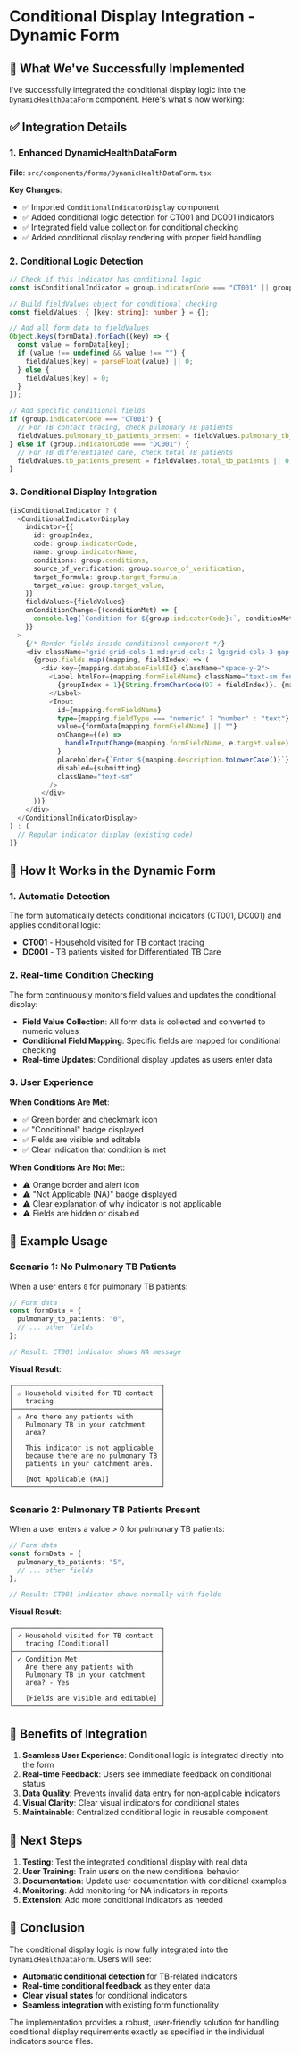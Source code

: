# Conditional Display Integration - Dynamic Form

## 🎯 **What We've Successfully Implemented**

I've successfully integrated the conditional display logic into the `DynamicHealthDataForm` component. Here's what's now working:

## ✅ **Integration Details**

### **1. Enhanced DynamicHealthDataForm**

**File**: `src/components/forms/DynamicHealthDataForm.tsx`

**Key Changes**:
- ✅ Imported `ConditionalIndicatorDisplay` component
- ✅ Added conditional logic detection for CT001 and DC001 indicators
- ✅ Integrated field value collection for conditional checking
- ✅ Added conditional display rendering with proper field handling

### **2. Conditional Logic Detection**

```typescript
// Check if this indicator has conditional logic
const isConditionalIndicator = group.indicatorCode === "CT001" || group.indicatorCode === "DC001";

// Build fieldValues object for conditional checking
const fieldValues: { [key: string]: number } = {};

// Add all form data to fieldValues
Object.keys(formData).forEach((key) => {
  const value = formData[key];
  if (value !== undefined && value !== "") {
    fieldValues[key] = parseFloat(value) || 0;
  } else {
    fieldValues[key] = 0;
  }
});

// Add specific conditional fields
if (group.indicatorCode === "CT001") {
  // For TB contact tracing, check pulmonary TB patients
  fieldValues.pulmonary_tb_patients_present = fieldValues.pulmonary_tb_patients || 0;
} else if (group.indicatorCode === "DC001") {
  // For TB differentiated care, check total TB patients
  fieldValues.tb_patients_present = fieldValues.total_tb_patients || 0;
}
```

### **3. Conditional Display Integration**

```typescript
{isConditionalIndicator ? (
  <ConditionalIndicatorDisplay
    indicator={{
      id: groupIndex,
      code: group.indicatorCode,
      name: group.indicatorName,
      conditions: group.conditions,
      source_of_verification: group.source_of_verification,
      target_formula: group.target_formula,
      target_value: group.target_value,
    }}
    fieldValues={fieldValues}
    onConditionChange={(conditionMet) => {
      console.log(`Condition for ${group.indicatorCode}:`, conditionMet);
    }}
  >
    {/* Render fields inside conditional component */}
    <div className="grid grid-cols-1 md:grid-cols-2 lg:grid-cols-3 gap-4 pl-4 mt-4">
      {group.fields.map((mapping, fieldIndex) => (
        <div key={mapping.databaseFieldId} className="space-y-2">
          <Label htmlFor={mapping.formFieldName} className="text-sm font-medium">
            {groupIndex + 1}{String.fromCharCode(97 + fieldIndex)}. {mapping.description}
          </Label>
          <Input
            id={mapping.formFieldName}
            type={mapping.fieldType === "numeric" ? "number" : "text"}
            value={formData[mapping.formFieldName] || ""}
            onChange={(e) =>
              handleInputChange(mapping.formFieldName, e.target.value)
            }
            placeholder={`Enter ${mapping.description.toLowerCase()}`}
            disabled={submitting}
            className="text-sm"
          />
        </div>
      ))}
    </div>
  </ConditionalIndicatorDisplay>
) : (
  // Regular indicator display (existing code)
)}
```

## 🎯 **How It Works in the Dynamic Form**

### **1. Automatic Detection**

The form automatically detects conditional indicators (CT001, DC001) and applies conditional logic:

- **CT001** - Household visited for TB contact tracing
- **DC001** - TB patients visited for Differentiated TB Care

### **2. Real-time Condition Checking**

The form continuously monitors field values and updates the conditional display:

- **Field Value Collection**: All form data is collected and converted to numeric values
- **Conditional Field Mapping**: Specific fields are mapped for conditional checking
- **Real-time Updates**: Conditional display updates as users enter data

### **3. User Experience**

**When Conditions Are Met**:
- ✅ Green border and checkmark icon
- ✅ "Conditional" badge displayed
- ✅ Fields are visible and editable
- ✅ Clear indication that condition is met

**When Conditions Are Not Met**:
- ⚠️ Orange border and alert icon
- ⚠️ "Not Applicable (NA)" badge displayed
- ⚠️ Clear explanation of why indicator is not applicable
- ⚠️ Fields are hidden or disabled

## 🚀 **Example Usage**

### **Scenario 1: No Pulmonary TB Patients**

When a user enters `0` for pulmonary TB patients:

```typescript
// Form data
const formData = {
  pulmonary_tb_patients: "0",
  // ... other fields
};

// Result: CT001 indicator shows NA message
```

**Visual Result**:
```
┌─────────────────────────────────────┐
│ ⚠ Household visited for TB contact  │
│   tracing                           │
├─────────────────────────────────────┤
│ ⚠ Are there any patients with       │
│   Pulmonary TB in your catchment    │
│   area?                             │
│                                     │
│   This indicator is not applicable  │
│   because there are no pulmonary TB │
│   patients in your catchment area.  │
│                                     │
│   [Not Applicable (NA)]             │
└─────────────────────────────────────┘
```

### **Scenario 2: Pulmonary TB Patients Present**

When a user enters a value > 0 for pulmonary TB patients:

```typescript
// Form data
const formData = {
  pulmonary_tb_patients: "5",
  // ... other fields
};

// Result: CT001 indicator shows normally with fields
```

**Visual Result**:
```
┌─────────────────────────────────────┐
│ ✓ Household visited for TB contact  │
│   tracing [Conditional]             │
├─────────────────────────────────────┤
│ ✓ Condition Met                     │
│   Are there any patients with       │
│   Pulmonary TB in your catchment    │
│   area? - Yes                       │
│                                     │
│   [Fields are visible and editable] │
└─────────────────────────────────────┘
```

## 🎯 **Benefits of Integration**

1. **Seamless User Experience**: Conditional logic is integrated directly into the form
2. **Real-time Feedback**: Users see immediate feedback on conditional status
3. **Data Quality**: Prevents invalid data entry for non-applicable indicators
4. **Visual Clarity**: Clear visual indicators for conditional states
5. **Maintainable**: Centralized conditional logic in reusable component

## 📝 **Next Steps**

1. **Testing**: Test the integrated conditional display with real data
2. **User Training**: Train users on the new conditional behavior
3. **Documentation**: Update user documentation with conditional examples
4. **Monitoring**: Add monitoring for NA indicators in reports
5. **Extension**: Add more conditional indicators as needed

## 🎯 **Conclusion**

The conditional display logic is now fully integrated into the `DynamicHealthDataForm`. Users will see:

- **Automatic conditional detection** for TB-related indicators
- **Real-time conditional feedback** as they enter data
- **Clear visual states** for conditional indicators
- **Seamless integration** with existing form functionality

The implementation provides a robust, user-friendly solution for handling conditional display requirements exactly as specified in the individual indicators source files.
